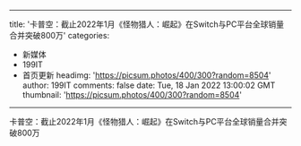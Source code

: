
---
title: '卡普空：截止2022年1月《怪物猎人：崛起》在Switch与PC平台全球销量合并突破800万'
categories: 
 - 新媒体
 - 199IT
 - 首页更新
headimg: 'https://picsum.photos/400/300?random=8504'
author: 199IT
comments: false
date: Tue, 18 Jan 2022 13:00:02 GMT
thumbnail: 'https://picsum.photos/400/300?random=8504'
---

<div>   
卡普空：截止2022年1月《怪物猎人：崛起》在Switch与PC平台全球销量合并突破800万  
</div>
            